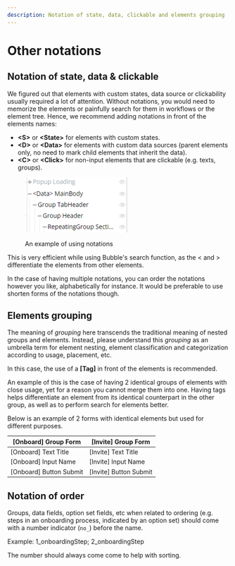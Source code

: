 ```yaml
---
description: Notation of state, data, clickable and elements grouping
---
```


# Other notations

## Notation of state, data & clickable

We figured out that elements with custom states, data source or clickability usually required a lot of attention. Without notations, you would need to memorize the elements or painfully search for them in workflows or the element tree. Hence, we recommend adding notations in front of the elements names:

* **\<S>** or **\<State>** for elements with custom states.
* **\<D>** or **\<Data>** for elements with custom data sources (parent elements only, no need to mark child elements that inherit the data).
* **\<C>** or **\<Click>** for non-input elements that are clickable (e.g. texts, groups).

<figure><img src="../../.gitbook/assets/image (3).png" alt=""><figcaption><p>An example of using notations</p></figcaption></figure>

This is very efficient while using Bubble's search function, as the < and > differentiate the elements from other elements.

In the case of having multiple notations, you can order the notations however you like, alphabetically for instance. It would be preferable to use shorten forms of the notations though.

## Elements grouping&#x20;

The meaning of _grouping_ here transcends the traditional meaning of nested groups and elements. Instead, please understand this _grouping_ as an umbrella term for element nesting, element classification and categorization according to usage, placement, etc.

In this case, the use of a **\[Tag]** in front of the elements is recommended.&#x20;

An example of this is the case of having 2 identical groups of elements with close usage, yet for a reason you cannot merge them into one. Having tags helps differentiate an element from its identical counterpart in the other group, as well as to perform search for elements better.

Below is an example of 2 forms with identical elements but used for different purposes.

| \[Onboard] Group Form    | \[Invite] Group Form    |
| ------------------------ | ----------------------- |
| \[Onboard] Text Title    | \[Invite] Text Title    |
| \[Onboard] Input Name    | \[Invite] Input Name    |
| \[Onboard] Button Submit | \[Invite] Button Submit |

## Notation of order

Groups, data fields, option set fields, etc when related to ordering (e.g. steps in an onboarding process, indicated by an option set) should come with a number indicator (`no_`) before the name.

Example: 1\_onboardingStep; 2\_onboardingStep

The number should always come come to help with sorting.
